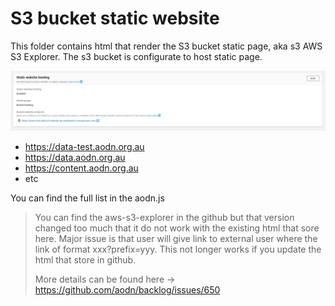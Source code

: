 # S3 bucket static website
This folder contains html that render the S3 bucket static page, aka s3 AWS S3 Explorer. The s3 bucket
is configurate to host static page.

![s3](Screenshot%20from%202023-02-20%2012-10-43.png)

* https://data-test.aodn.org.au
* https://data.aodn.org.au
* https://content.aodn.org.au
* etc

You can find the full list in the aodn.js

> You can find the aws-s3-explorer in the github but that version changed too much that it do
> not work with the existing html that sore here. Major issue is that user will give link to 
> external user where the link of format xxx?prefix=yyy. This not longer works if you update the 
> html that store in github.
> 
> More details can be found here -> https://github.com/aodn/backlog/issues/650